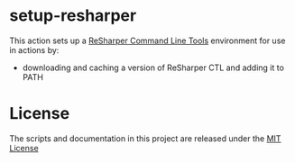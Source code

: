 # setup-resharper

This action sets up a [ReSharper Command Line Tools](https://www.jetbrains.com/help/resharper/ReSharper_Command_Line_Tools.html) environment for use in actions by:

- downloading and caching a version of ReSharper CTL and adding it to PATH


# License

The scripts and documentation in this project are released under the [MIT License](LICENSE)
